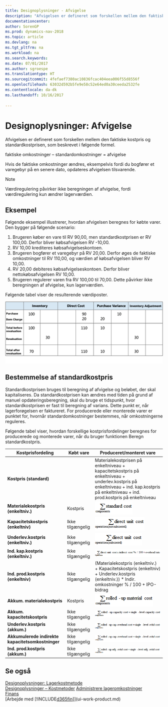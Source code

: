```yaml
---
title: Designoplysninger - Afvigelse
description: "Afvigelsen er defineret som forskellen mellem den faktiske kostpris og standardkostprisen, som beskrevet i følgende formel."
documentationcenter: 
author: SorenGP
ms.prod: dynamics-nav-2018
ms.topic: article
ms.devlang: na
ms.tgt_pltfrm: na
ms.workload: na
ms.search.keywords: 
ms.date: 07/01/2017
ms.author: sgroespe
ms.translationtype: HT
ms.sourcegitcommit: 4fefaef7380ac10836fcac404eea006f55d8556f
ms.openlocfilehash: 63032d592b5fe9e58c52e64ed0a30ceeda2532fe
ms.contentlocale: da-dk
ms.lasthandoff: 10/16/2017

---
```

# <a name="design-details-variance"></a>Designoplysninger: Afvigelse
Afvigelsen er defineret som forskellen mellem den faktiske kostpris og standardkostprisen, som beskrevet i følgende formel.  

 faktiske omkostninger – standardomkostninger = afvigelse  

 Hvis de faktiske omkostninger ændres, eksempelvis fordi du bogfører et varegebyr på en senere dato, opdateres afvigelsen tilsvarende.  

> [!NOTE]  
>  Værdiregulering påvirker ikke beregningen af afvigelse, fordi værdiregulering kun ændrer lagerværdien.  

## <a name="example"></a>Eksempel  
 Følgende eksempel illustrerer, hvordan afvigelsen beregnes for købte varer. Den bygger på følgende scenario:  

1.  Brugeren køber en vare til RV 90,00, men standardkostprisen er RV 100,00. Derfor bliver købsafvigelsen RV -10,00.  
2.  RV 10,00 krediteres købsafvigelseskontoen.  
3.  Brugeren bogfører et varegebyr på RV 20,00. Derfor øges de faktiske omkostninger til RV 110,00, og værdien af købsafvigelsen bliver RV 10,00.  
4.  RV 20,00 debiteres købsafvigelseskontoen. Derfor bliver nettokøbsafvigelsen RV 10,00.  
5.  Brugeren regulerer varen fra RV 100,00 til 70,00. Dette påvirker ikke beregningen af afvigelse, kun lagerværdien.  

 Følgende tabel viser de resulterende værdiposter.  

 ![Beregning af købsafvigelse](media/design_details_inventory_costing_11_purchase_variance.png "design_details_inventory_costing_11_purchase_variance")  

## <a name="determining-the-standard-cost"></a>Bestemmelse af standardkostpris  
 Standardkostprisen bruges til beregning af afvigelse og beløbet, der skal kapitaliseres. Da standardkostprisen kan ændres med tiden på grund af manuel opdateringsberegning, skal du bruge et tidspunkt, hvor standardkostprisen er fast til beregning af varians. Dette punkt er, når lagerforøgelsen er faktureret. For producerede eller monterede varer er punktet for, hvornår standardomkostninger bestemmes, når omkostningerne reguleres.  

 Følgende tabel viser, hvordan forskellige kostprisfordelinger beregnes for producerede og monterede varer, når du bruger funktionen Beregn standardkostpris.  

|Kostprisfordeling|Købt vare|Produceret/monteret vare|  
|----------------|--------------------|------------------------------|  
|**Kostpris (standard)**||Materialekostprisen på enkeltniveau + kapacitetskostpris på enkeltniveau + underlev.kostpris på enkeltniveau + ind. kap.kostpris på enkeltniveau + ind. prod.kostpris på enkeltniveau|  
|**Materialekostpris (enkeltniv.)**|Kostpris|![Ligning 1](media/design_details_inventory_costing_11_equation_1.png "design_details_inventory_costing_11_equation_1")|  
|**Kapacitetskostpris (enkeltniv)**|Ikke tilgængelig|![Ligning 2](media/design_details_inventory_costing_11_equation_2.png "design_details_inventory_costing_11_equation_2")|  
|**Underlev.kostpris (enkeltniv.)**|Ikke tilgængelig|![Ligning 3](media/design_details_inventory_costing_11_equation_3.png "design_details_inventory_costing_11_equation_3")|  
|**Ind. kap.kostpris (enkeltniv.)**|Ikke tilgængelig|![Ligning 4](media/design_details_inventory_costing_11_equation_4.png "design_details_inventory_costing_11_equation_4")|  
|**Ind. prod.kostpris (enkeltniv)**|Ikke tilgængelig|(Materialekostpris (enkeltniv.) + Kapacitetskostpris (enkeltniv) + Underlev.kostpris (enkeltniv.)) * Indir. omkostninger % / 100 + IPO-bidrag|  
|**Akkum. materialekostpris**|Kostpris|![Ligning 5](media/design_details_inventory_costing_11_equation_5.png "design_details_inventory_costing_11_equation_5")|  
|**Akkum. kapacitetskostpris**|Ikke tilgængelig|![Ligning 6](media/design_details_inventory_costing_11_equation_6.png "design_details_inventory_costing_11_equation_6")|  
|**Underlev.kostpris (akkum.)**|Ikke tilgængelig|![Ligning 7](media/design_details_inventory_costing_11_equation_7.png "design_details_inventory_costing_11_equation_7")|  
|**Akkumulerede indirekte kapacitetsomkostninger**|Ikke tilgængelig|![Ligning 8](media/design_details_inventory_costing_11_equation_8.png "design_details_inventory_costing_11_equation_8")|  
|**Ind. prod.kostpris (akkum.)**|Ikke tilgængelig|![Ligning 9](media/design_details_inventory_costing_11_equation_9.png "design_details_inventory_costing_11_equation_9")|  

## <a name="see-also"></a>Se også  
 [Designoplysninger: Lagerkostmetode](design-details-inventory-costing.md)   
 [Designoplysninger – Kostmetoder](design-details-costing-methods.md) [Administrere lageromkostninger](finance-manage-inventory-costs.md)  
 [Finans](finance.md)  
 [Arbejde med [!INCLUDE[d365fin](includes/d365fin_md.md)]](ui-work-product.md)

